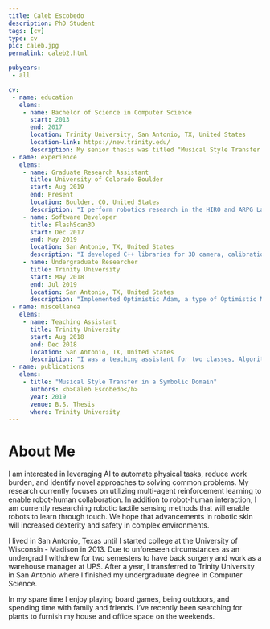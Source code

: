 ```yaml
---
title: Caleb Escobedo
description: PhD Student
tags: [cv]
type: cv
pic: caleb.jpg
permalink: caleb2.html

pubyears:
 - all

cv:
 - name: education
   elems:
    - name: Bachelor of Science in Computer Science
      start: 2013
      end: 2017
      location: Trinity University, San Antonio, TX, United States
      location-link: https://new.trinity.edu/
      description: My senior thesis was titled "Musical Style Transfer in a Symbolic Domain", advised by Matthew Hibbs.
 - name: experience
   elems:
    - name: Graduate Research Assistant
      title: University of Colorado Boulder
      start: Aug 2019
      end: Present
      location: Boulder, CO, United States
      description: "I perform robotics research in the HIRO and ARPG Labs focusing on reinforcement learning and tactile sensing."
    - name: Software Developer
      title: FlashScan3D
      start: Dec 2017
      end: May 2019
      location: San Antonio, TX, United States
      description: "I developed C++ libraries for 3D camera, calibration, biometric fraud detection, and feature extraction."
    - name: Undergraduate Researcher
      title: Trinity University
      start: May 2018
      end: Jul 2019
      location: San Antonio, TX, United States
      description: "Implemented Optimistic Adam, a type of Optimistic Mirror Decent in PyTorch, and was compared output of unpaired image style transfer using Adam and Optimistic Adam"
 - name: miscellanea
   elems:
    - name: Teaching Assistant
      title: Trinity University
      start: Aug 2018
      end: Dec 2018
      location: San Antonio, TX, United States
      description: "I was a teaching assistant for two classes, Algorithms and Data Abstraction. While in this position I held office hours, evaluated student performance, and gave C++ demonstrations."
 - name: publications
   elems:
    - title: "Musical Style Transfer in a Symbolic Domain"
      authors: <b>Caleb Escobedo</b>
      year: 2019
      venue: B.S. Thesis
      where: Trinity University
---
```



# About Me

I am interested in leveraging AI to automate physical tasks, reduce work burden, and identify novel approaches to solving common problems. My research currently focuses on utilizing multi-agent reinforcement learning to enable robot-human collaboration. In addition to robot-human interaction, I am currently researching robotic tactile sensing methods that will enable robots to learn through touch. We hope that advancements in robotic skin will increased dexterity and safety in complex environments.

I lived in San Antonio, Texas until I started college at the University of Wisconsin - Madison in 2013. Due to unforeseen circumstances as an undergrad I withdrew for two semesters to have back surgery and work as a warehouse manager at UPS. After a year, I transferred to Trinity University in San Antonio where I finished my undergraduate degree in Computer Science.

In my spare time I enjoy playing board games, being outdoors, and spending time with family and friends. I’ve recently been searching for plants to furnish my house and office space on the weekends.
